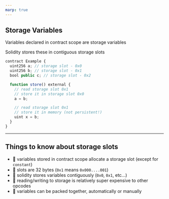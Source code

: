 ```yaml
---
marp: true
---
```


## Storage Variables

Variables declared in contract scope are storage variables

Solidity stores these in contiguous storage slots

```js
contract Example {
  uint256 a; // storage slot - 0x0
  uint256 b; // storage slot - 0x1
  bool public c; // storage slot - 0x2

  function store() external {
    // read storage slot 0x1
    // store it in storage slot 0x0
    a = b;

    // read storage slot 0x1
    // store it in memory (not persistent!)
    uint x = b;
  }
}
```

---

## Things to know about storage slots

- 🔭 variables stored in contract scope allocate a storage slot (except for `constant`)
- 📏 slots are 32 bytes (`0x1` means `0x000....001`)
- 🔢 solidity stores variables contiguously (`0x0`, `0x1`, etc...)
- 💸 reading/writing to storage is relatively super expensive to other opcodes
- 🎒 variables can be packed together, automatically or manually
